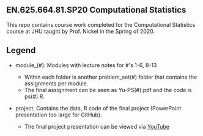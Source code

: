 ## EN.625.664.81.SP20 Computational Statistics

This repo contains course work completed for the Computational Statistics course at JHU taught by Prof. Nickel in the Spring of 2020.

## Legend
- module_(#): Modules with lecture notes for #'s 1-6, 8-13
  - Within each folder is another problem_set(#) folder that contains the assignments per module.
  - The final assignment can be seen as Yu-PS(#).pdf and the code is ps(#).R.
  
- project: Contains the data, R code of the final project (PowerPoint presentation too large for GitHub).
  - The final project presentation can be viewed via [YouTube](https://www.youtube.com/watch?v=FWyuVph7NqM)
